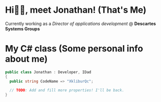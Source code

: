 # Hi👋🏼, meet Jonathan! (That's Me)

Currently working as a
*Director of applications development* @ **Descartes Systems Groups**

# My C# class (Some personal info about me)
```csharp
public class Jonathan : Developer, IDad
{
  public string CodeName => "XkliburQc";
  
  // TODO: Add and fill more properties! I'll be back.
}
```
